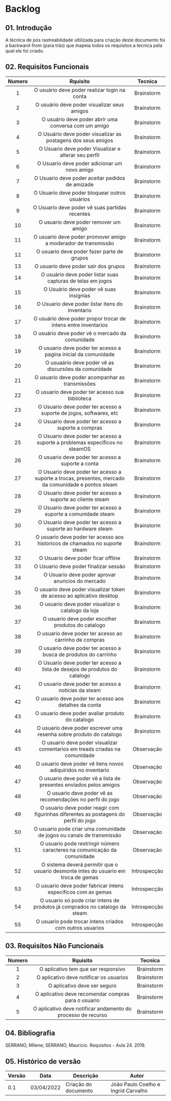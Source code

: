 # Backlog

## 01. Introdução

A técnica de pós rastreabilidade ultilizada para criação deste documento foi a backward-from (para trás) que mapeia todos os requisitos a tecnica pela qual ele foi criado.

## 02. Requisitos Funcionais

| Numero | Rquisito                                                             | Tecnica      |
| :----: | :------:                                                             | :----------: |
|   1    | O usuário deve poder realizar login na conta                         | Brainstorm   |
|   2    | O usuário deve poder visualizar seus amigos                          | Brainstorm   |
|   3    | O usuário deve poder abrir uma conversa com um amigo                 | Brainstorm   |
|   4    | O Usuário deve poder visualizar as postagens dos seus amigos         | Brainstorm   |
|   5    | O Usuario deve poder Visualizar e alterar seu perfil                 | Brainstorm   |
|   6    | O Usuario deve poder adicionar um novo amigo                         | Brainstorm   |
|   7    | O Usuario deve poder aceitar pedidos de amizade                      | Brainstorm   |
|   8    | O Usuario deve poder bloquear outros usuários                        | Brainstorm   |
|   9    | O Usuario deve poder vê suas partidas recentes                       | Brainstorm   |
|   10   | O usuario deve poder remover um amigo                                | Brainstorm   |
|   11   | O usuario deve poder promover amigo a moderador de transmissão       | Brainstorm   |
|   12   | O usuario deve poder fazer parte de grupos                           | Brainstorm   |
|   13   | O usuario deve poder sair dos grupos                                 | Brainstorm   |
|   14   | O usuário deve poder listar suas capturas de telas em jogos          | Brainstorm   |
|   15   | O Usuário deve poder vê suas insígnias                               | Brainstorm   |
|   16   | O Usuario deve poder listar itens do inventario                      | Brainstorm   |
|   17   | O usuário deve poder propor trocar de intens entre inventarios       | Brainstorm   |
|   18   | O usuário deve poder vê o mercado da comunidade                      | Brainstorm   |
|   19   | O usuario deve poder ter acesso a pagina inicial da comunidade       | Brainstorm   |
|   20   | O usuaário deve poder vê as discursões da comunidade                 | Brainstorm   |
|   21   | O usuario deve poder acompanhar as transmissões                      | Brainstorm   |
|   22   | O usuario deve poder ter acesso sua biblioteca                       | Brainstorm   |
|   23   | O Usuario deve poder ter acesso a suporte de jogos, softwares, etc   | Brainstorm   |
|   24   | O Usuario deve poder ter acesso a suporte a compras                  | Brainstorm   |
|   25   | O Usuario deve poder ter acesso a suporte a problemas específicos no steamOS    | Brainstorm   |
|   26   | O usuario deve poder ter acesso a suporte a conta                    | Brainstorm   |
|   27   | O Usuario deve poder ter acesso a suporte a trocas, presentes, mercado da comunidade e pontos steam   | Brainstorm   |
|   28   | O Usuario deve poder ter acesso a suporte ao cliente steam           | Brainstorm   |
|   29   | O Usuario deve poder ter acesso a suporte a comunidade steam         | Brainstorm   |
|   30   | O Usuario deve poder ter acesso a suporte ao hardware steam          | Brainstorm   |
|   31   | O usuario deve poder ter acesso aos historicos de chamados no suporte steam   | Brainstorm   |
|   32   | O Usuario deve poder ficar offline                                   | Brainstorm   |
|   33   | O Usuario deve poder finalizar sessão                                | Brainstorm   |
|   34   | O Usuario deve poder aprovar anuncios do mercado                     | Brainstorm   |
|   35   | O usuario deve poder visualizar token de acesso ao aplicativo desktop| Brainstorm   |
|   36   | O usuario deve poder visualizar o catalogo da loja                   | Brainstorm   |
|   37   | O usuario deve poder escolher produtos do catalogo                   | Brainstorm   |
|   38   | O usuario deve poder ter acesso ao carrinho de compras               | Brainstorm   |
|   39   | O usuario deve poder ter acesso a busca de produtos do carrinho      | Brainstorm   |
|   40   | O Usuario deve poder ter acesso a lista de desejos de produtos do catalogo            | Brainstorm   |
|   41   | O usuario deve poder ter acesso a noticias da steam                  | Brainstorm   |
|   42   | O usuario deve poder ter acesso aos detalhes da conta                | Brainstorm   |
|   43   | O usuario deve poder avaliar produto do catalogo                     | Brainstorm   |
|   44   | O usuario deve poder escrever uma resenha sobre produto do catalogo  | Brainstorm   |
|   45   | O usuario deve poder visualizar comentarios em treads criadas na comunidade                   | Observação  |
|   46   | O usuario deve poder vê itens novos adiquiridos no inventario         | Observação   |
|   47   | O usuario deve poder vê a lista de presentes enviados pelos amigos    | Observação   |
|   48   | O usuario deve poder vê as recomendações no perfil do jogo            | Observação   |
|   49   | O usuario deve poder reagir com figurinhas diferentes as postagens do perfil do jogo                  | Observação   |
|   50   | O usuario pode criar uma comunidade de jogos ou canais de transmissão       | Observação   |
|   51   | O usuario pode restringir número caracteres na comunicação da comunidade    | Observação   |
|   52   | O sistema deverá permitir que o usuario desmonte intes do usuario em troca de gemas            | Introspecção   |
|   53   | O usuario deve poder fabricar intens especificos com as gemas           | Introspecção   |
|   54   | O usuario só pode criar intens de produtos já comprados no catalogo da steam       | Introspecção   |
|   55   | O usuario pode trocar intens criados com outros usuarios   | Introspecção   |



## 03. Requisitos Não Funcionais

| Numero | Rquisito                                                             | Tecnica      |
| :----: | :------:                                                             | :----------: |
|   1    | O aplicativo tem que ser responsivo                                  | Brainstorm   |
|   2    | O aplicativo deve notificar os usuarios                              | Brainstorm   |
|   3    | O aplicativo deve ser seguro                                         | Brainstorm   |
|   4    | O aplicativo deve recomendar compras para o usuario                  | Brainstorm   |
|   5    | O aplicativo deve notificar andamento do processo de recurso         | Brainstorm   |

## 04. Bibliografia

SERRANO, Milene; SERRANO, Maurício. Requisitos - Aula 24. 2019.

## 05. Histórico de versão

| Versão | Data       | Descrição                                          | Autor             |
| ------ | ---------- | -------------------------------------------------- | ----------------- |
| 0.1    | 03/04/2022 | Criação do documento            | João Paulo Coelho e Ingrid Carvalho |
